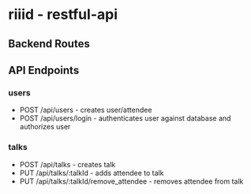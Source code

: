 # riiid - restful-api

## Backend Routes

## API Endpoints

### users
   * POST /api/users - creates user/attendee
   * POST /api/users/login - authenticates user against database and authorizes user
  
### talks
   * POST /api/talks - creates talk
   * PUT /api/talks/:talkId - adds attendee to talk
   * PUT /api/talks/:talkId/remove_attendee - removes attendee from talk
